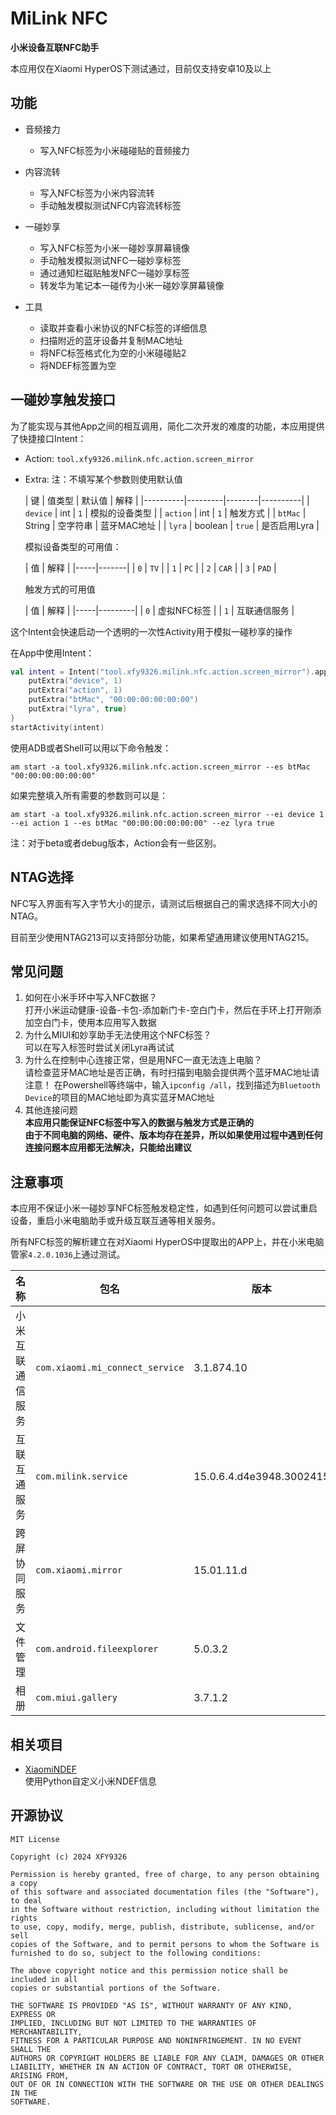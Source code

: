 # MiLink NFC

**小米设备互联NFC助手**

本应用仅在Xiaomi HyperOS下测试通过，目前仅支持安卓10及以上

## 功能

- 音频接力
    - 写入NFC标签为小米碰碰贴的音频接力

- 内容流转
    - 写入NFC标签为小米内容流转
    - 手动触发模拟测试NFC内容流转标签

- 一碰妙享
    - 写入NFC标签为小米一碰妙享屏幕镜像
    - 手动触发模拟测试NFC一碰妙享标签
    - 通过通知栏磁贴触发NFC一碰妙享标签
    - 转发华为笔记本一碰传为小米一碰妙享屏幕镜像

- 工具
    - 读取并查看小米协议的NFC标签的详细信息
    - 扫描附近的蓝牙设备并复制MAC地址
    - 将NFC标签格式化为空的小米碰碰贴2
    - 将NDEF标签置为空

## 一碰妙享触发接口

为了能实现与其他App之间的相互调用，简化二次开发的难度的功能，本应用提供了快捷接口Intent：

- Action: `tool.xfy9326.milink.nfc.action.screen_mirror`
- Extra:
  注：不填写某个参数则使用默认值

  | 键        | 值类型     | 默认值    | 解释       |
        |----------|---------|--------|----------|
  | `device` | int     | `1`    | 模拟的设备类型  |
  | `action` | int     | `1`    | 触发方式     |
  | `btMac`  | String  | 空字符串   | 蓝牙MAC地址  |
  | `lyra`   | boolean | `true` | 是否启用Lyra |

  模拟设备类型的可用值：

  | 值   | 解释    |
        |-----|-------|
  | `0` | `TV`  |
  | `1` | `PC`  |
  | `2` | `CAR` |
  | `3` | `PAD` |

  触发方式的可用值

  | 值   | 解释      |
        |-----|---------|
  | `0` | 虚拟NFC标签 |
  | `1` | 互联通信服务  |

这个Intent会快速启动一个透明的一次性Activity用于模拟一碰秒享的操作

在App中使用Intent：

```kotlin
val intent = Intent("tool.xfy9326.milink.nfc.action.screen_mirror").apply {
    putExtra("device", 1)
    putExtra("action", 1)
    putExtra("btMac", "00:00:00:00:00:00")
    putExtra("lyra", true)
}
startActivity(intent)
```

使用ADB或者Shell可以用以下命令触发：

```shell
am start -a tool.xfy9326.milink.nfc.action.screen_mirror --es btMac "00:00:00:00:00:00"
```

如果完整填入所有需要的参数则可以是：

```shell
am start -a tool.xfy9326.milink.nfc.action.screen_mirror --ei device 1 --ei action 1 --es btMac "00:00:00:00:00:00" --ez lyra true 
```

注：对于beta或者debug版本，Action会有一些区别。

## NTAG选择

NFC写入界面有写入字节大小的提示，请测试后根据自己的需求选择不同大小的NTAG。

目前至少使用NTAG213可以支持部分功能，如果希望通用建议使用NTAG215。

## 常见问题

1. 如何在小米手环中写入NFC数据？  
   打开小米运动健康-设备-卡包-添加新门卡-空白门卡，然后在手环上打开刚添加空白门卡，使用本应用写入数据
2. 为什么MIUI和妙享助手无法使用这个NFC标签？  
   可以在写入标签时尝试关闭Lyra再试试
3. 为什么在控制中心连接正常，但是用NFC一直无法连上电脑？  
   请检查蓝牙MAC地址是否正确，有时扫描到电脑会提供两个蓝牙MAC地址请注意！
   在Powershell等终端中，输入`ipconfig /all`，找到描述为`Bluetooth Device`的项目的MAC地址即为真实蓝牙MAC地址
4. 其他连接问题  
   **本应用只能保证NFC标签中写入的数据与触发方式是正确的**  
   **由于不同电脑的网络、硬件、版本均存在差异，所以如果使用过程中遇到任何连接问题本应用都无法解决，只能给出建议**

## 注意事项

本应用不保证小米一碰妙享NFC标签触发稳定性，如遇到任何问题可以尝试重启设备，重启小米电脑助手或升级互联互通等相关服务。

所有NFC标签的解析建立在对Xiaomi HyperOS中提取出的APP上，并在小米电脑管家`4.2.0.1036`上通过测试。

| 名称       | 包名                              | 版本                       |
|----------|---------------------------------|--------------------------|
| 小米互联通信服务 | `com.xiaomi.mi_connect_service` | 3.1.874.10               |
| 互联互通服务   | `com.milink.service`            | 15.0.6.4.d4e3948.3002415 |
| 跨屏协同服务   | `com.xiaomi.mirror`             | 15.01.11.d               |
| 文件管理     | `com.android.fileexplorer`      | 5.0.3.2                  |
| 相册       | `com.miui.gallery`              | 3.7.1.2                  |

## 相关项目

- [XiaomiNDEF](https://github.com/XFY9326/XiaomiNDEF)  
  使用Python自定义小米NDEF信息

## 开源协议

```text
MIT License

Copyright (c) 2024 XFY9326

Permission is hereby granted, free of charge, to any person obtaining a copy
of this software and associated documentation files (the "Software"), to deal
in the Software without restriction, including without limitation the rights
to use, copy, modify, merge, publish, distribute, sublicense, and/or sell
copies of the Software, and to permit persons to whom the Software is
furnished to do so, subject to the following conditions:

The above copyright notice and this permission notice shall be included in all
copies or substantial portions of the Software.

THE SOFTWARE IS PROVIDED "AS IS", WITHOUT WARRANTY OF ANY KIND, EXPRESS OR
IMPLIED, INCLUDING BUT NOT LIMITED TO THE WARRANTIES OF MERCHANTABILITY,
FITNESS FOR A PARTICULAR PURPOSE AND NONINFRINGEMENT. IN NO EVENT SHALL THE
AUTHORS OR COPYRIGHT HOLDERS BE LIABLE FOR ANY CLAIM, DAMAGES OR OTHER
LIABILITY, WHETHER IN AN ACTION OF CONTRACT, TORT OR OTHERWISE, ARISING FROM,
OUT OF OR IN CONNECTION WITH THE SOFTWARE OR THE USE OR OTHER DEALINGS IN THE
SOFTWARE.
```

